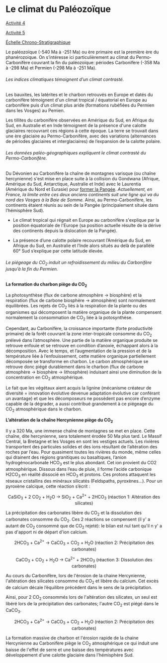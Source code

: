 # Le climat du Paléozoïque 

[Activité 4](https://ipfs.io/ipfs/QmPa4dmKnwmV8CRFXgNZd5Uk5SUFAsD9ZfxMdJBurGZ2Za)

[Activité 5](https://ipfs.io/ipfs/QmNoguBrpM6ewYas22fJHrULfW7LpnidQTgWw56cSo1DSg)

<a href="https://ipfs.io/ipfs/QmRRRQahPMRV6jU3ZSBQHBEFiWWdymKjwoqvti9NxtRMbv">Échelle Chrono-Stratigraphique</a>

Le paléozoïque (-540 Ma à -251 Ma) ou ère primaire est la première ère du phanérozoique. On s’intéresse ici particulièrement au climat du Permo-Carbonifère couvrant la fin du paléozoïque: périodes Carbonifère (-358 Ma à -298 Ma) et Permien (-298 Ma à -251 Ma).

###### Les indices climatiques témoignent d’un climat contrasté.

Les bauxites, les latérites et le charbon retrouvés en Europe et datés du carbonifère témoignent d'un climat tropical / équatorial en Europe au carbonifère puis d’un climat plus aride (formations rubéfiées du Permien dans les Vosges) au Pemien. 

Les tillites du carbonifère observées en Amérique du Sud, en Afrique du Sud, en Australie et en Inde témoignent de la présence d'une calotte glaciaires recouvrant ces régions à cette époque. La terre se trouvait dans une ère glaciaire au Permo-Carbonifère, avec des variations (alternances de périodes glaciaires et interglaciaires) de l’expansion de la calotte polaire.


###### Les données paléo-géographiques expliquent le climat contrasté du Permo-Carbonifère.

Du Dévonien au Carbonifère la chaîne de montagnes varisque (ou chaîne hercynienne) s'est mise en place suite à la collision du Gondwana (Afrique, Amérique du Sud, Antarctique, Australie et Inde) avec le Laurentia (Amérique du Nord et Eurasie) pour [former la Pangée](https://youtu.be/g_iEWvtKcuQ?list=TLGGeVBD53kbz_AxMzAzMjAyMg). *Actuellement, en France, la limite entre ces deux anciens continents suit une ligne qui va du nord des Vosges à la Baie de Somme.* Ainsi, au Permo-Carbonifère, les continents étaient réunis au sein de la Pangée (principalement située dans l’hémisphère Sud). 



- Le climat tropical qui régnait en Europe au carbonifère s'explique par la position équatoriale de l'Europe (sa position actuelle résulte de la dérive des continents depuis la dislocation de la Pangée).

- La présence d’une calotte polaire recouvrant l’Amérique du Sud, en Afrique du Sud, en Australie et l’Inde alors situés au delà de parallèle 60° Sud s’explique par cette latitude élevée.

###### Le piégeage du CO<sub>2</sub> induit un refroidissement du milieu du Carbonifère jusqu’à la fin du Permien.

**La formation du charbon piège du CO<sub>2</sub>**

La photosynthèse (flux de carbone atmosphère → biosphère) et la respiration (flux de carbone biosphère → atmosphère) sont normalement équilibrées. Les rejets de CO<sub>2</sub> liés à la respiration de la plante ou des organismes qui décomposent la matière organique de la plante compensent normalement la consommation de CO<sub>2</sub> liée à la potosynthèse. 

Cependant, au Carbonifère, la croissance importante (forte productivité primaire) de la forêt couvrant la zone inter-tropicale consomme du CO<sub>2</sub> prélevé dans l’atmosphère. Une partie de la matière organique produite se retrouve enfouie et se retrouve en condition d’anoxie, échappant alors à la décomposition. Avec le temps, et l’augmentation de la pression et de la température liée à l’enfouissement, cette matière organique partiellement décomposée se transforme en charbon. Le carbon atmosphérique se retrouve donc piégé durablement dans le charbon (flux de carbone atmosphère → biosphère → lithosphère) induisant ainsi une diminution de la concentration en CO<sub>2</sub> atmosphérique.

Le fait que les végétaux aient acquis la lignine (mécanisme créateur de diversité = innovation évolutive devenue adaptation évolutive car conférant un avantage) et que les décomposeurs ne possèdent pas encore d’enzyme capable de la dégrader, a aussi contribué grandement à ce piégeage du CO<sub>2</sub> atmosphérique dans le charbon.

**L’altération de la chaîne Hercynienne piège du CO<sub>2</sub>**


Il y a 320 Ma, une immense chaîne de montagnes se met en place. Cette chaîne, dite hercynienne, sera totalement érodée 50 Ma plus tard. Le Massif Central, la Bretagne et les Vosges en sont les vestiges actuels. Les rivières transportent des particules solides et des ions résultant de l’altération des roches par l’eau. Pour quasiment toutes les rivières du monde, même celles qui drainent des régions granitiques ou basaltiques, l’anion hydrogénocarbonate HCO<sub>3</sub> est le plus abondant. Cet ion provient du CO2 atmosphérique. Dissous dans l’eau de pluie, il forme l’acide carbonique H2CO<sub>3</sub> en réalité dissocié en HCO<sub>3</sub> et protons. Ces protons attaquent les réseaux cristallins des minéraux silicatés (Feldspaths, pyroxènes...). Pour un pyroxène calcique, cette réaction s’écrit :

<div align=center>

CaSiO<sub>3</sub> + 2 CO<sub>2</sub> + H<sub>2</sub>O → SiO<sub>2</sub> + Ca<sup>2+</sup> + 2HCO<sub>3</sub> (réaction 1: Altération des silicates)

</div>

La précipitation des carbonates libère du CO<sub>2</sub> et la dissolution des carbonates consomme du CO<sub>2</sub>. Ces 2 réactions se compensent (il y' a autant de CO<sub>2</sub> consommé que de CO<sub>2</sub> rejeté): le bilan est nul tant qu'il n y' a pas d'apport ni de départ d'ion calcium.


<div align=center>

2HCO<sub>3</sub> + Ca<sup>2+</sup> → CaCO<sub>3</sub> + CO<sub>2</sub> + H<sub>2</sub>O (réaction 2: Précipitation des carbonates) 

</div>

<div align=center>

CaCO<sub>3</sub> + CO<sub>2</sub> + H<sub>2</sub>O → Ca<sup>2+</sup> + 2HCO<sub>3</sub> (réaction 3: Dissolution des carbonates) 

</div>


Au cours du Carbonifère, lors de l'érosion de la chaine Hercynienne, l'altération des silicates consomme du CO<sub>2</sub> et libère du calcium. Cet excès de calcium décale l’équilibre précédent dans le sens de la précipitation. 

Ainsi, pour 2 CO<sub>2</sub> consommés lors de l'altération des silicates, un seul est libéré lors de la précipitation des carbonates; l'autre CO<sub>2</sub> est piégé dans le CaCO<sub>3</sub>.


<div align=center>

2HCO<sub>3</sub> + Ca<sup>2+</sup> → CaCO<sub>3</sub> + CO<sub>2</sub> + H<sub>2</sub>O (réaction 2: Précipitation des carbonates) 

</div>

La formation massive de charbon et l'érosion rapide de la chaine Hercynienne au Carbonifère piège le CO<sub>2</sub> atmosphérique ce qui induit une baisse de l'effet de serre et une baisse des températures avec développement d'une calotte glaciaire dans l'hémisphère Sud.



